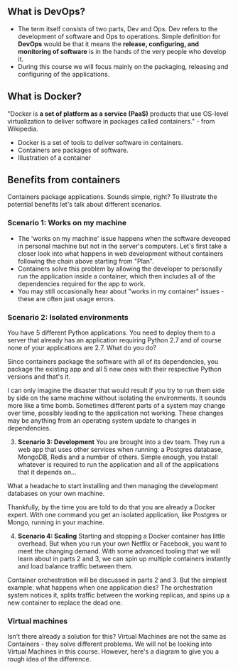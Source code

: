 ## What is DevOps?
- The term itself consists of two parts, Dev and Ops. Dev refers to the development of software and Ops to operations. Simple definition for **DevOps** would be that it means the **release, configuring, and monitoring of software** is in the hands of the very people who develop it.
- During this course we will focus mainly on the packaging, releasing and configuring of the applications.

## What is Docker?
"Docker is **a set of platform as a service (PaaS)** products that use OS-level virtualization to deliver software in packages called containers." - from Wikipedia.
- Docker is a set of tools to deliver software in containers.
- Containers are packages of software.
- Illustration of a container

## Benefits from containers
Containers package applications. Sounds simple, right? To illustrate the potential benefits let's talk about different scenarios.
### **Scenario 1: Works on my machine**
- The 'works on my machine' issue happens when the software deveoped in personal machine but not in the server's computers. 
Let's first take a closer look into what happens in web development without containers following the chain above starting from "Plan".
- Containers solve this problem by allowing the developer to personally run the application inside a container, which then includes all of the dependencies required for the app to work.
- You may still occasionally hear about "works in my container" issues - these are often just usage errors.
### **Scenario 2: Isolated environments**
You have 5 different Python applications. You need to deploy them to a server that already has an application requiring Python 2.7 and of course none of your applications are 2.7. What do you do?

Since containers package the software with all of its dependencies, you package the existing app and all 5 new ones with their respective Python versions and that's it.

I can only imagine the disaster that would result if you try to run them side by side on the same machine without isolating the environments. It sounds more like a time bomb. Sometimes different parts of a system may change over time, possibly leading to the application not working. These changes may be anything from an operating system update to changes in dependencies.

3. **Scenario 3: Development**
You are brought into a dev team. They run a web app that uses other services when running: a Postgres database, MongoDB, Redis and a number of others. Simple enough, you install whatever is required to run the application and all of the applications that it depends on...

What a headache to start installing and then managing the development databases on your own machine.

Thankfully, by the time you are told to do that you are already a Docker expert. With one command you get an isolated application, like Postgres or Mongo, running in your machine.

4. **Scenario 4: Scaling**
Starting and stopping a Docker container has little overhead. But when you run your own Netflix or Facebook, you want to meet the changing demand. With some advanced tooling that we will learn about in parts 2 and 3, we can spin up multiple containers instantly and load balance traffic between them.

Container orchestration will be discussed in parts 2 and 3. But the simplest example: what happens when one application dies? The orchestration system notices it, splits traffic between the working replicas, and spins up a new container to replace the dead one.

### Virtual machines
Isn't there already a solution for this? Virtual Machines are not the same as Containers - they solve different problems. We will not be looking into Virtual Machines in this course. However, here's a diagram to give you a rough idea of the difference.

